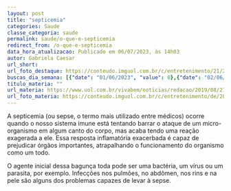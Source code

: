 ```yaml
---
layout: post
title: "septicemia"
categories: Saude
classe_categoria: saude
permalink: saude/o-que-e-septicemia
redirect_from: /o-que-e-septicemia
data_hora_atualizacao: Publicado em 06/07/2023, às 14h03
autor: Gabriela Caesar
url_short: 
url_foto_destaque: https://conteudo.imguol.com.br/c/entretenimento/21/2020/01/22/sepse-e-causada-por-uma-reacao-desmedida-do-corpo-contra-infeccao-1579720978636_v2_900x506.jpg
buscas_dia_semana: [{"date": "01/06/2023", "value": 0},{"date": "02/06/2023", "value": 0},{"date": "03/06/2023", "value": 0},{"date": "04/06/2023", "value": 5},{"date": "05/06/2023", "value": 20},{"date": "06/06/2023", "value": 30},{"date": "07/06/2023", "value": 15}]
titulo_materia: ""
url_materia: https://www.uol.com.br/vivabem/noticias/redacao/2019/08/27/sepse-causas-tratamento-e-consequencias-da-infecao-generalizada.htm
url_foto_materia: https://conteudo.imguol.com.br/c/entretenimento/de/2019/08/26/tosse-pneumonia-1566845752218_v2_900x506.jpg
---
```

A septicemia (ou sepse, o termo mais utilizado entre médicos) ocorre quando o nosso sistema imune está tentando barrar o ataque de um micro-organismo em algum canto do corpo, mas acaba tendo uma reação exagerada a ele. Essa resposta inflamatória exacerbada é capaz de prejudicar órgãos importantes, atrapalhando o funcionamento do organismo como um todo. 

O agente inicial dessa bagunça toda pode ser uma bactéria, um vírus ou um parasita, por exemplo. Infecções nos pulmões, no abdômen, nos rins e na pele são alguns dos problemas capazes de levar à sepse.


